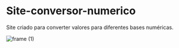 # Site-conversor-numerico
 Site criado para converter valores para diferentes bases numéricas.
 
 
 
 
 
![frame (1)](https://user-images.githubusercontent.com/57066823/203441691-484bbce2-f7a9-4649-b9b1-3c923fe5f2ce.png)
